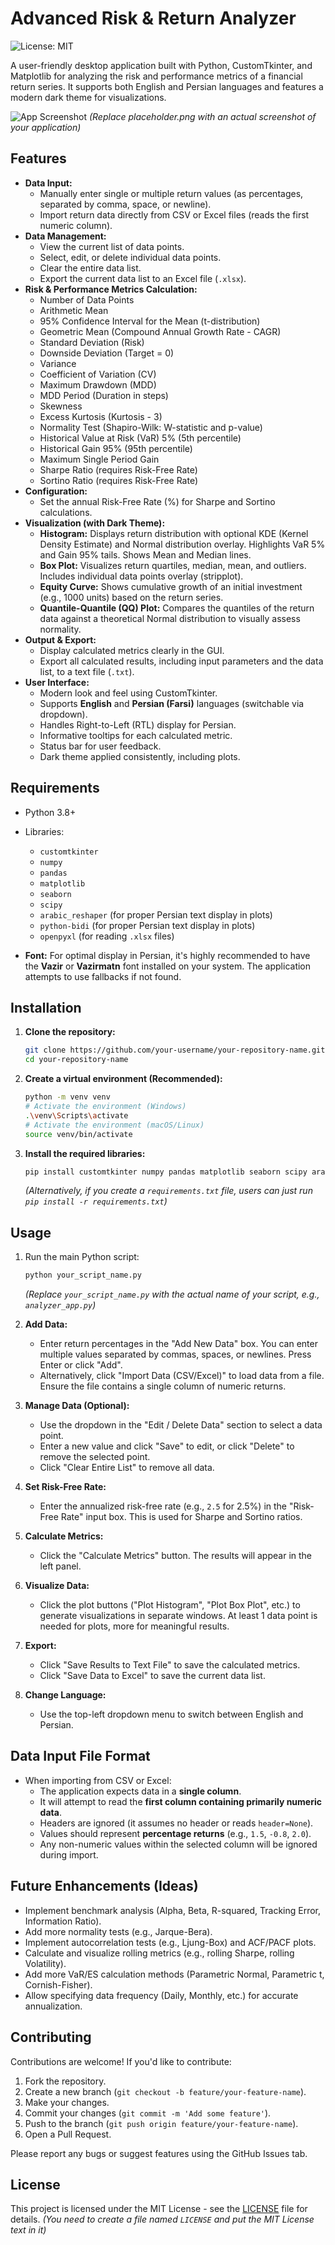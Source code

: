 # Advanced Risk & Return Analyzer

![License: MIT](https://img.shields.io/badge/License-MIT-blue.svg)

A user-friendly desktop application built with Python, CustomTkinter, and Matplotlib for analyzing the risk and performance metrics of a financial return series. It supports both English and Persian languages and features a modern dark theme for visualizations.

![App Screenshot](placeholder.png)
*(Replace placeholder.png with an actual screenshot of your application)*

## Features

*   **Data Input:**
    *   Manually enter single or multiple return values (as percentages, separated by comma, space, or newline).
    *   Import return data directly from CSV or Excel files (reads the first numeric column).
*   **Data Management:**
    *   View the current list of data points.
    *   Select, edit, or delete individual data points.
    *   Clear the entire data list.
    *   Export the current data list to an Excel file (`.xlsx`).
*   **Risk & Performance Metrics Calculation:**
    *   Number of Data Points
    *   Arithmetic Mean
    *   95% Confidence Interval for the Mean (t-distribution)
    *   Geometric Mean (Compound Annual Growth Rate - CAGR)
    *   Standard Deviation (Risk)
    *   Downside Deviation (Target = 0)
    *   Variance
    *   Coefficient of Variation (CV)
    *   Maximum Drawdown (MDD)
    *   MDD Period (Duration in steps)
    *   Skewness
    *   Excess Kurtosis (Kurtosis - 3)
    *   Normality Test (Shapiro-Wilk: W-statistic and p-value)
    *   Historical Value at Risk (VaR) 5% (5th percentile)
    *   Historical Gain 95% (95th percentile)
    *   Maximum Single Period Gain
    *   Sharpe Ratio (requires Risk-Free Rate)
    *   Sortino Ratio (requires Risk-Free Rate)
*   **Configuration:**
    *   Set the annual Risk-Free Rate (%) for Sharpe and Sortino calculations.
*   **Visualization (with Dark Theme):**
    *   **Histogram:** Displays return distribution with optional KDE (Kernel Density Estimate) and Normal distribution overlay. Highlights VaR 5% and Gain 95% tails. Shows Mean and Median lines.
    *   **Box Plot:** Visualizes return quartiles, median, mean, and outliers. Includes individual data points overlay (stripplot).
    *   **Equity Curve:** Shows cumulative growth of an initial investment (e.g., 1000 units) based on the return series.
    *   **Quantile-Quantile (QQ) Plot:** Compares the quantiles of the return data against a theoretical Normal distribution to visually assess normality.
*   **Output & Export:**
    *   Display calculated metrics clearly in the GUI.
    *   Export all calculated results, including input parameters and the data list, to a text file (`.txt`).
*   **User Interface:**
    *   Modern look and feel using CustomTkinter.
    *   Supports **English** and **Persian (Farsi)** languages (switchable via dropdown).
    *   Handles Right-to-Left (RTL) display for Persian.
    *   Informative tooltips for each calculated metric.
    *   Status bar for user feedback.
    *   Dark theme applied consistently, including plots.

## Requirements

*   Python 3.8+
*   Libraries:
    *   `customtkinter`
    *   `numpy`
    *   `pandas`
    *   `matplotlib`
    *   `seaborn`
    *   `scipy`
    *   `arabic_reshaper` (for proper Persian text display in plots)
    *   `python-bidi` (for proper Persian text display in plots)
    *   `openpyxl` (for reading `.xlsx` files)

*   **Font:** For optimal display in Persian, it's highly recommended to have the **Vazir** or **Vazirmatn** font installed on your system. The application attempts to use fallbacks if not found.

## Installation

1.  **Clone the repository:**
    ```bash
    git clone https://github.com/your-username/your-repository-name.git
    cd your-repository-name
    ```
2.  **Create a virtual environment (Recommended):**
    ```bash
    python -m venv venv
    # Activate the environment (Windows)
    .\venv\Scripts\activate
    # Activate the environment (macOS/Linux)
    source venv/bin/activate
    ```
3.  **Install the required libraries:**
    ```bash
    pip install customtkinter numpy pandas matplotlib seaborn scipy arabic_reshaper python-bidi openpyxl
    ```
    *(Alternatively, if you create a `requirements.txt` file, users can just run `pip install -r requirements.txt`)*

## Usage

1.  Run the main Python script:
    ```bash
    python your_script_name.py
    ```
    *(Replace `your_script_name.py` with the actual name of your script, e.g., `analyzer_app.py`)*

2.  **Add Data:**
    *   Enter return percentages in the "Add New Data" box. You can enter multiple values separated by commas, spaces, or newlines. Press Enter or click "Add".
    *   Alternatively, click "Import Data (CSV/Excel)" to load data from a file. Ensure the file contains a single column of numeric returns.
3.  **Manage Data (Optional):**
    *   Use the dropdown in the "Edit / Delete Data" section to select a data point.
    *   Enter a new value and click "Save" to edit, or click "Delete" to remove the selected point.
    *   Click "Clear Entire List" to remove all data.
4.  **Set Risk-Free Rate:**
    *   Enter the annualized risk-free rate (e.g., `2.5` for 2.5%) in the "Risk-Free Rate" input box. This is used for Sharpe and Sortino ratios.
5.  **Calculate Metrics:**
    *   Click the "Calculate Metrics" button. The results will appear in the left panel.
6.  **Visualize Data:**
    *   Click the plot buttons ("Plot Histogram", "Plot Box Plot", etc.) to generate visualizations in separate windows. At least 1 data point is needed for plots, more for meaningful results.
7.  **Export:**
    *   Click "Save Results to Text File" to save the calculated metrics.
    *   Click "Save Data to Excel" to save the current data list.
8.  **Change Language:**
    *   Use the top-left dropdown menu to switch between English and Persian.

## Data Input File Format

*   When importing from CSV or Excel:
    *   The application expects data in a **single column**.
    *   It will attempt to read the **first column containing primarily numeric data**.
    *   Headers are ignored (it assumes no header or reads `header=None`).
    *   Values should represent **percentage returns** (e.g., `1.5`, `-0.8`, `2.0`).
    *   Any non-numeric values within the selected column will be ignored during import.

## Future Enhancements (Ideas)

*   Implement benchmark analysis (Alpha, Beta, R-squared, Tracking Error, Information Ratio).
*   Add more normality tests (e.g., Jarque-Bera).
*   Implement autocorrelation tests (e.g., Ljung-Box) and ACF/PACF plots.
*   Calculate and visualize rolling metrics (e.g., rolling Sharpe, rolling Volatility).
*   Add more VaR/ES calculation methods (Parametric Normal, Parametric t, Cornish-Fisher).
*   Allow specifying data frequency (Daily, Monthly, etc.) for accurate annualization.

## Contributing

Contributions are welcome! If you'd like to contribute:

1.  Fork the repository.
2.  Create a new branch (`git checkout -b feature/your-feature-name`).
3.  Make your changes.
4.  Commit your changes (`git commit -m 'Add some feature'`).
5.  Push to the branch (`git push origin feature/your-feature-name`).
6.  Open a Pull Request.

Please report any bugs or suggest features using the GitHub Issues tab.

## License

This project is licensed under the MIT License - see the [LICENSE](LICENSE) file for details. *(You need to create a file named `LICENSE` and put the MIT License text in it)*
